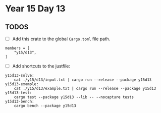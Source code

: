 # Year 15 Day 13

## TODOS

- [ ] Add this crate to the global `Cargo.toml` file path.

```
members = [
    "y15/d13",
]
```

- [ ] Add shortcuts to the justfile:

```
y15d13-solve:
    cat ./y15/d13/input.txt | cargo run --release --package y15d13
y15d13-example:
    cat ./y15/d13/example.txt | cargo run --release --package y15d13
y15d13-test:
    cargo test --package y15d13 --lib -- --nocapture tests
y15d13-bench:
    cargo bench --package y15d13
```